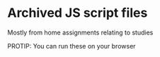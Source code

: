 # Archived JS script files

Mostly from home assignments relating to studies

PROTIP: You can run these on your browser 
